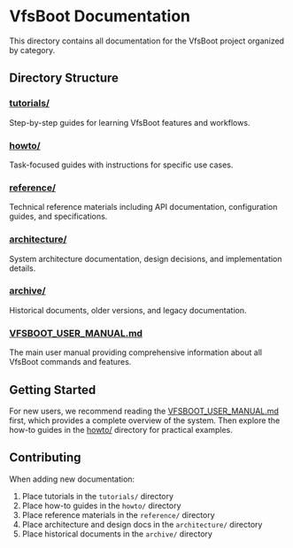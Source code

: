# VfsBoot Documentation

This directory contains all documentation for the VfsBoot project organized by category.

## Directory Structure

### [tutorials/](tutorials/)
Step-by-step guides for learning VfsBoot features and workflows.

### [howto/](howto/)
Task-focused guides with instructions for specific use cases.

### [reference/](reference/)
Technical reference materials including API documentation, configuration guides, and specifications.

### [architecture/](architecture/)
System architecture documentation, design decisions, and implementation details.

### [archive/](archive/)
Historical documents, older versions, and legacy documentation.

### [VFSBOOT_USER_MANUAL.md](VFSBOOT_USER_MANUAL.md)
The main user manual providing comprehensive information about all VfsBoot commands and features.

## Getting Started

For new users, we recommend reading the [VFSBOOT_USER_MANUAL.md](VFSBOOT_USER_MANUAL.md) first, which provides a complete overview of the system. Then explore the how-to guides in the [howto/](howto/) directory for practical examples.

## Contributing

When adding new documentation:
1. Place tutorials in the `tutorials/` directory
2. Place how-to guides in the `howto/` directory
3. Place reference materials in the `reference/` directory
4. Place architecture and design docs in the `architecture/` directory
5. Place historical documents in the `archive/` directory